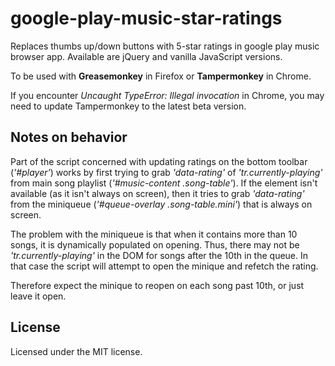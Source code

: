 # google-play-music-star-ratings
Replaces thumbs up/down buttons with 5-star ratings in google play music browser app. Available are jQuery and vanilla JavaScript versions.

To be used with **Greasemonkey** in Firefox or **Tampermonkey** in Chrome.

If you encounter *Uncaught TypeError: Illegal invocation* in Chrome, you may need to update Tampermonkey to the latest beta version.

## Notes on behavior

Part of the script concerned with updating ratings on the bottom toolbar (*'#player'*) works by first trying to grab *'data-rating'* of *'tr.currently-playing'* from main song playlist (*'#music-content .song-table'*). If the element isn't available (as it isn't always on screen), then it tries to grab *'data-rating'* from the miniqueue (*'#queue-overlay .song-table.mini'*) that is always on screen.

The problem with the miniqueue is that when it contains more than 10 songs, it is dynamically populated on opening. Thus, there may not be *'tr.currently-playing'* in the DOM for songs after the 10th in the queue. In that case the script will attempt to open the minique and refetch the rating.

Therefore expect the minique to reopen on each song past 10th, or just leave it open.

## License

Licensed under the MIT license.
